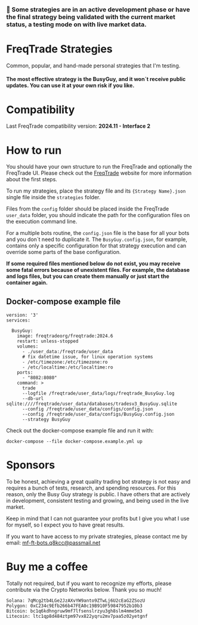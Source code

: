 ### 🏁 Some strategies are in an active development phase or have the final strategy being validated with the current market status, a testing mode on with live market data.

# FreqTrade Strategies

Common, popular, and hand-made personal strategies that I'm testing.

#### The most effective strategy is the BusyGuy, and it won´t receive public updates. You can use it at your own risk if you like.

# Compatibility

Last FreqTrade compatibility version: **2024.11 - Interface 2**

# How to run

You should have your own structure to run the FreqTrade and optionally the FreqTrade UI. Please check out the [FreqTrade](https://freqtrade.io/) website for more information about the first steps.

To run my strategies, place the strategy file and its `{Strategy Name}.json` single file inside the `strategies` folder.

Files from the `config` folder should be placed inside the FreqTrade `user_data` folder, you should indicate the path for the configuration files on the execution command line.

For a multiple bots routine, the `config.json` file is the base for all your bots and you don´t need to duplicate it. The `BusyGuy.config.json`, for example, contains only a specific configuration for that strategy execution and can override some parts of the base configuration.

**If some required files mentioned below do not exist, you may receive some fatal errors because of unexistent files. 
For example, the database and logs files, but you can create them manually or just start the container again.**

## Docker-compose example file

```
version: '3'
services:
    
  BusyGuy:
    image: freqtradeorg/freqtrade:2024.6
    restart: unless-stopped
    volumes:
      - ./user_data:/freqtrade/user_data
      # fix datetime issue, for linux operation systems
      - /etc/timezone:/etc/timezone:ro
      - /etc/localtime:/etc/localtime:ro
    ports:
      - "8082:8080"
    command: >
      trade
      --logfile /freqtrade/user_data/logs/freqtrade_BusyGuy.log
      --db-url sqlite:////freqtrade/user_data/databases/tradesv3_BusyGuy.sqlite
      --config /freqtrade/user_data/configs/config.json
      --config /freqtrade/user_data/configs/BusyGuy.config.json
      --strategy BusyGuy
```

Check out the docker-compose example file and run it with:

`docker-compose --file docker-compose.example.yml up`


# Sponsors

To be honest, achieving a great quality trading bot strategy is not easy and requires a bunch of tests, research, and spending resources. For this reason, only the Busy Guy strategy is public. I have others that are actively in development, consistent testing and growing, and being used in the live market.

Keep in mind that I can not guarantee your profits but I give you what I use for myself, so I expect you to have great results.

If you want to have access to my private strategies, please contact me by email: mf-ft-bots.q8kcc@passmail.net

# Buy me a coffee

Totally not required, but if you want to recognize my efforts, please contribute via the Crypto Networks below. Thank you so much!

```
Solana: 7qMcg2tb4LGe2JzAXvYW9anto9ZTwLj6U2cEaG2ZSozU
Polygon: 0xC234c9Efb266b47FEA0c19B910F59847952b10b3
Bitcoin: bc1q6kdhngruw9mf7lfsenslrzyu3gh8slm4mme5m3
Litecoin: ltc1qp8d484ztpm97vx822yqru2mv7paa5z02yetgnf
```
